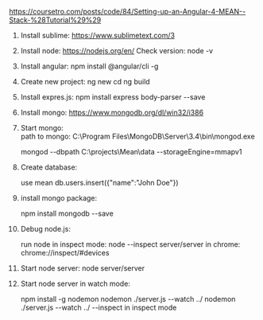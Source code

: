 https://coursetro.com/posts/code/84/Setting-up-an-Angular-4-MEAN--Stack-%28Tutorial%29%29

1. Install sublime:   https://www.sublimetext.com/3
2. Install node:      https://nodejs.org/en/ 
   Check version:     node -v 

3. Install angular:   npm install @angular/cli -g
4. Create new project: 
        ng new <project name>
        cd <project name>
        ng build 

4. Install expres.js: npm install express body-parser --save
5. Install mongo:     https://www.mongodb.org/dl/win32/i386
6. Start mongo:       
   path to mongo: C:\Program Files\MongoDB\Server\3.4\bin\mongod.exe

   mongod --dbpath C:\projects\Mean\data --storageEngine=mmapv1

7. Create database:

   use mean
   db.users.insert({"name":"John Doe"})

8. install mongo package: 

   npm install mongodb --save

9. Debug node.js:
   
   run node in inspect mode:  node --inspect server/server
   in chrome:                 chrome://inspect/#devices

10. Start node server:  node server/server

11. Start node server in watch mode:

    npm install -g nodemon
    nodemon ./server.js --watch ../
    nodemon ./server.js --watch ../ --inspect    in inspect mode

    


                

   